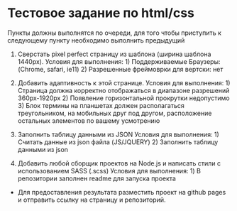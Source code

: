 # Тестовое задание по html/css

Пункты должны выполнятся по очереди, для того чтобы приступить к следующему пункту необходимо выполнить предыдущий

1. Сверстать pixel perfect страницу из шаблона (ширина шаблона 1440px).
        Условия для выполнения:
		1) Поддерживаемые Браузеры: (Chrome, safari, ie11)
		2) Разрешенные фреймоврки для вертски: нет

2. Добавить адаптивность к этой странице.
	Условия для выполнения:
		1) Страница должна корректно отображаться в диапазоне разрешений 360px-1920px
		2) Появление горизонтальной прокрутки недопустимо
		3) Блок термины на планшетах должен располагаться треугольником, на мобильных друг под 			другом, расположение остальных элементов по вашему усмотрению

3. Заполнить таблицу данными из JSON
    Условия для выполнения:
        1) Считать данные из json файла (JS/JQUERY)
        2) Заполнить таблицу данными из json


4. Добавить любой сборщик проектов на Node.js и написать стили с использованием SASS (.scss) 
	Условия для выполнения: 
		1) В репозитории заполнен readme для запуска проекта 

* Для предоставления результата разместить проект на github pages и отправить ссылку на страницу и репозиторий.